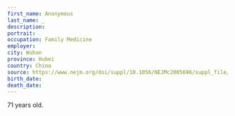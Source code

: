 ```yaml
---
first_name: Anonymous
last_name: _
description: 
portrait: 
occupation: Family Medicine
employer: 
city: Wuhan
province: Hubei
country: China
source: https://www.nejm.org/doi/suppl/10.1056/NEJMc2005696/suppl_file/nejmc2005696_appendix.pdf
birth_date: 
death_date: 
---
```


71 years old.